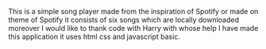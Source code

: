 This is a simple song player made from the inspiration of Spotify or made on  theme of Spotify it consists of six songs which are locally downloaded moreover I would like to thank code with Harry with whose help I have made this application it uses html css and javascript basic.
